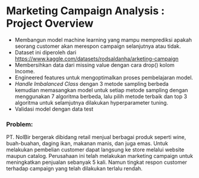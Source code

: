 # **Marketing Campaign Analysis : Project Overview**
- Membangun model machine learning yang mampu memprediksi apakah seorang customer akan merespon campaign selanjutnya atau tidak.
- Dataset ini diperoleh dari https://www.kaggle.com/datasets/rodsaldanha/arketing-campaign
- Membersihkan data dari missing value dengan cara drop() kolom Income.
- Engineered features untuk mengoptimalkan proses pembelajaran model.
- *Handle Imbalanced Class* dengan 3 metode sampling berbeda kemudian memasangkan model untuk setiap metode sampling dengan menggunakan 7 algoritma berbeda, lalu pilih metode terbaik dan top 3 algoritma untuk selamjutnya dilakukan hyperparameter tuning.
- Validasi model dengan data test

### Problem:
PT. NolBir bergerak dibidang retail menjual berbagai produk seperti wine, buah-buahan, daging ikan, makanan manis, dan juga emas. Untuk melakukan pembelian customer dapat langsung ke store melalui website maupun catalog.
Perusahaan ini telah melakukan marketing campaign untuk meningkatkan penjualan sebanyak 5 kali. Namun tingkat respon customer terhadap campaign yang telah dilakukan terlalu rendah.


